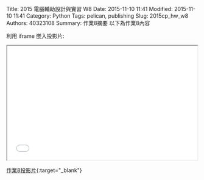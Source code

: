Title: 2015 電腦輔助設計與實習 W8
Date: 2015-11-10 11:41
Modified: 2015-11-10 11:41
Category: Python
Tags: pelican, publishing
Slug: 2015cp_hw_w8
Authors: 40323108
Summary: 作業8摘要
以下為作業8內容

利用 iframe 嵌入投影片:

<iframe src="simplest8.html" width="500" height="300"></iframe>

[作業8投影片](simplest8.html){:target="_blank"}


